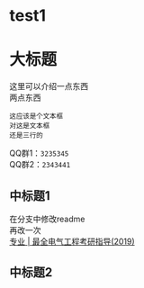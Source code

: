 # test1
大标题
====
这里可以介绍一点东西<br>两点东西<br>

    这应该是个文本框
    对这是文本框
    还是三行的
QQ群1：`3235345`<br>
QQ群2：`2343441`

中标题1
----
在分支中修改readme<br>再改一次<br>
[专业 | 最全电气工程考研指导(2019)](https://mp.weixin.qq.com/s/gRkV0Viy80R3SnMM2NPkzQ"悬停显示")

中标题2
-----
